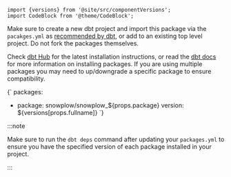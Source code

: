 ```mdx-code-block
import {versions} from '@site/src/componentVersions';
import CodeBlock from '@theme/CodeBlock';
```

Make sure to create a new dbt project and import this package via the `pacakges.yml` as [recommended by dbt](https://docs.getdbt.com/docs/build/packages#how-do-i-add-a-package-to-my-project), or add to an existing top level project. Do not fork the packages themselves.

Check [dbt Hub](https://hub.getdbt.com/snowplow/) for the latest installation instructions, or read the [dbt docs](https://docs.getdbt.com/docs/building-a-dbt-project/package-management) for more information on installing packages. If you are using multiple packages you may need to up/downgrade a specific package to ensure compatibility.

<CodeBlock language='yaml' title='packages.yml'>{`
packages:
  - package: snowplow/snowplow_${props.package}
    version: ${versions[props.fullname]}
`}</CodeBlock>

:::note

Make sure to run the `dbt deps` command after updating your `packages.yml` to ensure you have the specified version of each package installed in your project.

:::
